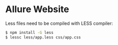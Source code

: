 # Allure Website
Less files need to be compiled with LESS compiler:
```bash
$ npm install -G less
$ lessc less/app.less css/app.css
```
